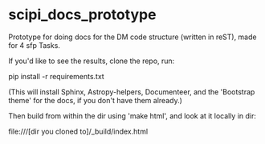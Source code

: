# scipi_docs_prototype

Prototype for doing docs for the DM code structure (written in reST), made for 4 sfp Tasks.

If you'd like to see the results, clone the repo, run:

 pip install -r requirements.txt

(This will install Sphinx, Astropy-helpers, Documenteer, and the 'Bootstrap theme' for the docs, if you don't have them already.)

Then build from within the dir using 'make html', and look at it locally in dir: 

   file:///[dir you cloned to]/_build/index.html

